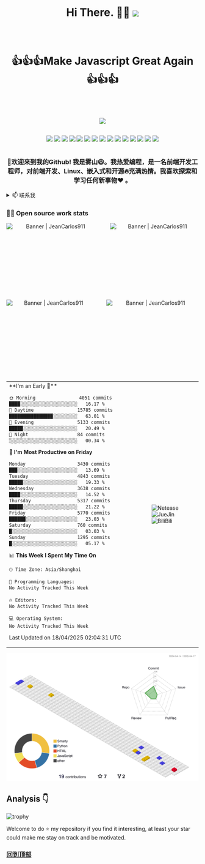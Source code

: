 <!-- slogan -->
<h1 align="center">
  <p>Hi There. 👋🤓  <img align="center" src="https://profile-counter.glitch.me/beer-on-ice/count.svg" /></p>
  <br/>
  <p align="center">👍👍👍Make Javascript Great Again👍👍👍</p>
  <br/>
  <a href="https://nav.666986.xyz/">
    <img src="https://capsule-render.vercel.app/api?type=Waving&color=timeGradient&height=250&animation=fadeIn&section=header&text=%E9%9B%BE%E5%B1%B1&fontSize=68">
  </a>
</h1>

<h3 align="center">
  <!-- 个人资料徽标 -->
  <div align="center">
   <img src="http://views.whatilearened.today/views/github/beer-on-ice/views.svg"/>
   <a href="https://github.com/beer-on-ice/"><img src="https://img.shields.io/github/followers/beer-on-ice?color=%234CC61E&label=GitHub%20Followers%20%3A"/></a>
   <a href="https://github.com/beer-on-ice/"><img src="https://badges.frapsoft.com/os/v2/open-source.svg?v=103"/></a>
   <a href="mailto:li997477295@outlook.com"><img src="https://img.shields.io/badge/Ask%20me-anything-1abc9c.svg"/></a>
   <a href="https://www.vuejs.com"><img src="https://img.shields.io/badge/Front End-VUEJS-42b883"/></a>
   <a href="https://nodejs.org"><img src="https://img.shields.io/badge/Back End-Node.js-f55247"/></a>
   <a href="https://www.mongodb.com"><img src="https://img.shields.io/badge/Database-MongoDB-orange"/></a>
   <a href="https://shields.io/"><img src="https://img.shields.io/badge/badges-awesome-green.svg"/></a>
   <a href="https://www.linkedin.com/in/%E9%94%A6-%E6%9D%8E-239a4b183/"><img src="https://img.shields.io/badge/LinkedIn-contact%20me-blue"></a>
   <a href="https://blog.orcat.cn"><img src="https://img.shields.io/badge/Blog-孤独的箭-red"></a>
   <img src="https://img.shields.io/website?label=Website%20status%20%3A&url=https%3A%2F%2Fdaniels-roth-stan.fr%2F"/>
   <a href="https://www.archlinux.org/"><img src="https://img.shields.io/badge/OS-Arch%20Linux-33aadd?style=flat-square&logo=arch-linux&logoColor=ffffff"></a>
   <a href="https://www.apple.com/"><img src="https://img.shields.io/badge/apple-iphone-f5010c?style=flat-square&logo=apple&logoColor=ffffff"></a>
   <a href="javascript:;"><img src="https://img.shields.io/badge/-Nintendo%20Switch-e60012?style=flat-square&logo=nintendo%20switch&logoColor=ffffff"></a>
   <a href="javascript:;"><img src="https://img.shields.io/badge/Steam-171a21?style=flat-square&logo=steam&logoColor=ffffff"></a>
  </div>
  <br/>
  <p>🎉欢迎来到我的Github! 我是雾山😃。我热爱编程，是一名前端开发工程师，对前端开发、Linux、嵌入式和开源🔥充满热情。我喜欢探索和学习任何新事物❤️ 。</p>
</h3>

<!-- 动态打字效果 -->
<!--  <h1 align="center">
  <a href="https://nav.666986.xyz/">
    <img src="https://readme-typing-svg.herokuapp.com/?lines=console.log(%22Hello%2C%20World!%22);Happy!&center=true&size=27">
  </a>
</h1>  -->

<!-- 联系我 -->
<details>

<summary>📫 联系我</summary>

- 💬 <a href="https://t.me/frank/">私信</a>
- 📧 <a href="mailto:mistyhills53@gmail.com">Email</a>
- 📖 <a href="https://talk.666986.xyz/">博客</a>
- 💼 <a href="https://notion-nav.666986.xyz/">导航</a>
- ☁️ <a href="https://nas.666986.xyz:8443/">云盘</a>

### ⚡ Technologies <img src="https://media.giphy.com/media/WUlplcMpOCEmTGBtBW/giphy.gif" width="30">

#### Front-end:

![JavaScript](https://img.shields.io/badge/-JavaScript-%23F7DF1C?style=flat-square&logo=javascript&logoColor=000000&color=d1b01f)
![Vue](https://img.shields.io/badge/-Vue-%23F7DF1C?style=flat-square&logo=vue&logoColor=000000&color=d1b01f)
![React](https://img.shields.io/badge/-React-%23282C34?style=flat-square&logo=react)
![Sass](https://img.shields.io/badge/-Sass-%23CC6699?style=flat-square&logo=sass&logoColor=ffffff)
![Less](https://img.shields.io/badge/-Less-%23CC6699?style=flat-square&logo=Less&logoColor=ffffff)
![MpVue](http://img.shields.io/badge/-MpVue-CC0000?style=flat-square&logo=MpVue&logoColor=ffffff)
![Nodejs](https://img.shields.io/badge/-Nodejs-black?style=flat-square&logo=Node.js&logoColor=00d632)
![Uniapp](http://img.shields.io/badge/-Uniapp-000000?style=flat-square&logo=uniapp&logoColor=ffffff)


#### Back-end:

![Caddy](https://img.shields.io/badge/-Caddy-E10098?style=flat-square&logo=caddy&logoColor=ffffff)
![Heroku](https://img.shields.io/badge/-Heroku-430098?style=flat-square&logo=heroku&logoColor=ffffff)
![Docker](https://img.shields.io/badge/-Docker-black?style=flat-square&logo=docker)
![NGINX](http://img.shields.io/badge/-NGINX-269539?style=flat-square&logo=nginx&logoColor=ffffff)


#### Editors and Operating Systems:

![VS Code](http://img.shields.io/badge/-VS%20Code-007ACC?style=flat-square&logo=visual-studio-code&logoColor=ffffff)
![LaTeX](http://img.shields.io/badge/-LaTeX-008080?style=flat-square&logo=latex&logoColor=ffffff)
![Debian](http://img.shields.io/badge/-Debian-A81D33?style=flat-square&logo=debian&logoColor=ffffff)
![Ubuntu](http://img.shields.io/badge/-Ubuntu-AB2B28?style=flat-square&logo=ubuntu&logoColor=ffffff)
![GNU Emacs](http://img.shields.io/badge/-GNU%20Emacs-7F5AB6?style=flat-square&logo=gnu-emacs&logoColor=ffffff)

<!-- 贪吃蛇代码贡献图 
<div align="center"><img src="https://cdn.jsdelivr.net/gh/beer-on-ice/beer-on-ice/assets/github-contribution-grid-snake.gif" /></div>
-->
</details>

### 👨‍💻 Open source work stats
<div align='center'>
  <img align='left' alt="Banner | JeanCarlos911" src="https://readme-steel.vercel.app/api?username=beer-on-ice&include_all_commits=true&hide_border=true&theme=kacho_ga"  width='48%'  height='200'/>
  <img align='right' alt="Banner | JeanCarlos911" src="https://readme-steel.vercel.app/api/top-langs/?username=beer-on-ice&&show_icons=true&hide_border=true&theme=graywhite&layout=compact&langs_count=8&exclude_repo=CloudflareWarp"  width='46%' height='200'/>
  <br/>
  <img align='left' alt="Banner | JeanCarlos911" src="https://i.imgur.com/34fiEUG.gif"  width='46%'  height='200'/>
 <img align='right' alt="Banner | JeanCarlos911" src="https://github-readme-streak-stats.herokuapp.com/?user=beer-on-ice&theme=highcontrast"  width='48%'  height='200'/>
</div>

<br/>

<!-- wakatime 统计 -->
<table align="left"  >
<tr>
<td align="top">  
<!--START_SECTION:waka-->
**I'm an Early 🐤** 

```text
🌞 Morning                4051 commits        ████░░░░░░░░░░░░░░░░░░░░░   16.17 % 
🌆 Daytime                15785 commits       ████████████████░░░░░░░░░   63.01 % 
🌃 Evening                5133 commits        █████░░░░░░░░░░░░░░░░░░░░   20.49 % 
🌙 Night                  84 commits          ░░░░░░░░░░░░░░░░░░░░░░░░░   00.34 % 
```
📅 **I'm Most Productive on Friday** 

```text
Monday                   3430 commits        ███░░░░░░░░░░░░░░░░░░░░░░   13.69 % 
Tuesday                  4843 commits        █████░░░░░░░░░░░░░░░░░░░░   19.33 % 
Wednesday                3638 commits        ████░░░░░░░░░░░░░░░░░░░░░   14.52 % 
Thursday                 5317 commits        █████░░░░░░░░░░░░░░░░░░░░   21.22 % 
Friday                   5770 commits        ██████░░░░░░░░░░░░░░░░░░░   23.03 % 
Saturday                 760 commits         █░░░░░░░░░░░░░░░░░░░░░░░░   03.03 % 
Sunday                   1295 commits        █░░░░░░░░░░░░░░░░░░░░░░░░   05.17 % 
```


📊 **This Week I Spent My Time On** 

```text
🕑︎ Time Zone: Asia/Shanghai

💬 Programming Languages: 
No Activity Tracked This Week

🔥 Editors: 
No Activity Tracked This Week

💻 Operating System: 
No Activity Tracked This Week
```


 Last Updated on 18/04/2025 02:04:31 UTC
<!--END_SECTION:waka-->
</td>
<td>
  <img src="https://cdn.jsdelivr.net/gh/linux-jin/netease-cloud-music-card/card.svg" alt="Netease" >
  <img src="https://stats.justsong.cn/api/juejin?id=96412752946824&theme=dark" alt="JueJin" >
  <img src="https://stats.justsong.cn/api/bilibili/?id=14639347&theme=dark" alt="BiliBili" >
</td>
</tr>
</table>

<!-- profile-3d-contrib -->
![](./profile-3d-contrib/profile-gitblock.svg)

<!-- GitHub奖杯🏆 -->
## Analysis :point_down:
![trophy](https://github-profile-trophy.vercel.app/?username=beer-on-ice&theme=onedark&column=9)

<!-- 
![我的 BiliBili 数据](https://stats.justsong.cn/api/bilibili/?id=14639347&theme=dark)
![我的 ZhiHu 数据](https://stats.justsong.cn/api/zhihu?username=mistyhill&theme=dark)
![我的 JueJin 数据](https://stats.justsong.cn/api/juejin?id=96412752946824&theme=dark)
-->

<!-- 
<img src="https://cdn.jsdelivr.net/gh/beer-on-ice/beer-on-ice/plugin_metrics.svg" alt="plugin metrics" width="75%"/>
-->

<!-- 
<p align="center">
  <img src="https://imgs.666986.xyz/file/d1a823aa65560923ea3bf.gif" alt="MistyHill" width="200" height="auto"  style="border-radius:50%;">
</p>
-->

Welcome to do ⭐ my repository if you find it interesting, at least your star could make me stay on track and be motivated.

### [回到顶部](https://github.com/beer-on-ice/beer-on-ice)
